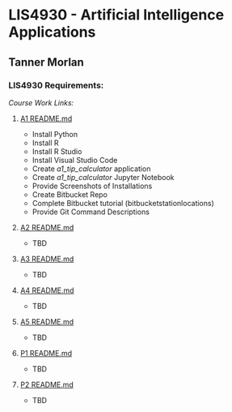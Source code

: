 

# LIS4930 - Artificial Intelligence Applications

## Tanner Morlan

### LIS4930 Requirements:

*Course Work Links:*

1. [A1 README.md](a1/README.md "My A1 README.md file")
    - Install Python
    - Install R
    - Install R Studio
    - Install Visual Studio Code
    - Create *a1_tip_calculator* application
    - Create *a1_tip_calculator* Jupyter Notebook
    - Provide Screenshots of Installations
    - Create Bitbucket Repo
    - Complete Bitbucket tutorial (bitbucketstationlocations)
    - Provide Git Command Descriptions

2. [A2 README.md](a2/README.md "My A2 README.md file")
    - TBD

3. [A3 README.md](a3/README.md "My A3 README.md file")
    - TBD

4. [A4 README.md](a4/README.md "My A4 README.md file")
    - TBD

5. [A5 README.md](a5/README.md "My A5 README.md file")
    - TBD

6. [P1 README.md](p1/README.md "My P1 README.md file")
    - TBD

7. [P2 README.md](p2/README.md "My P2 README.md file")
    - TBD
